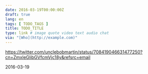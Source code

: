 ```yaml
---
date: 2016-03-19T00:00:00Z
draft: true
lang: en
tags: [ TODO_TAGS ]
title: TODO_TITLE
type: link # image quote video text audio chat
via: "[Who](http://example.com)"
---
```


<https://twitter.com/unclebobmartin/status/708419046631477250?cn=ZmxleGlibGVfcmVjc18y&refsrc=email>

2016-03-19



